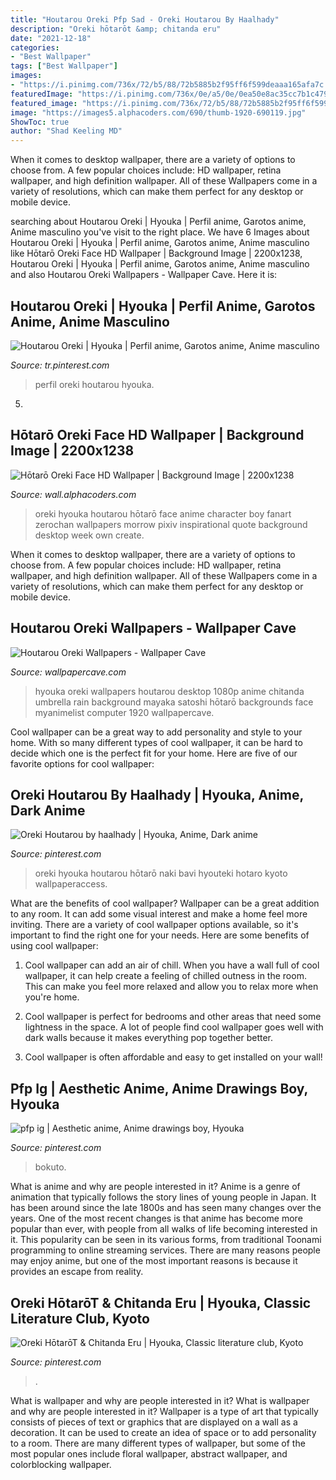 ```yaml
---
title: "Houtarou Oreki Pfp Sad - Oreki Houtarou By Haalhady"
description: "Oreki hōtarōt &amp; chitanda eru"
date: "2021-12-18"
categories:
- "Best Wallpaper"
tags: ["Best Wallpaper"]
images:
- "https://i.pinimg.com/736x/72/b5/88/72b5885b2f95ff6f599deaaa165afa7c.jpg"
featuredImage: "https://i.pinimg.com/736x/0e/a5/0e/0ea50e8ac35cc7b1c479f4620ad86e3a.jpg"
featured_image: "https://i.pinimg.com/736x/72/b5/88/72b5885b2f95ff6f599deaaa165afa7c.jpg"
image: "https://images5.alphacoders.com/690/thumb-1920-690119.jpg"
ShowToc: true
author: "Shad Keeling MD"
---
```



When it comes to desktop wallpaper, there are a variety of options to choose from. A few popular choices include: HD wallpaper, retina wallpaper, and high definition wallpaper. All of these Wallpapers come in a variety of resolutions, which can make them perfect for any desktop or mobile device. 

	

		
searching about Houtarou Oreki | Hyouka | Perfil anime, Garotos anime, Anime masculino you've visit to the right place. We have 6 Images about Houtarou Oreki | Hyouka | Perfil anime, Garotos anime, Anime masculino like Hōtarō Oreki Face HD Wallpaper | Background Image | 2200x1238, Houtarou Oreki | Hyouka | Perfil anime, Garotos anime, Anime masculino and also Houtarou Oreki Wallpapers - Wallpaper Cave. Here it is:
		
    
## Houtarou Oreki | Hyouka | Perfil Anime, Garotos Anime, Anime Masculino

<img loading=lazy src="https://i.pinimg.com/736x/0e/a5/0e/0ea50e8ac35cc7b1c479f4620ad86e3a.jpg" onerror="this.onerror=null;this.src='https://tse2.mm.bing.net/th?id=OIP.qlD09pyvt4qQfyafdkkkRAHaHa&amp;pid=15.1';" alt="Houtarou Oreki | Hyouka | Perfil anime, Garotos anime, Anime masculino">

_Source: tr.pinterest.com_

>perfil oreki houtarou hyouka. 

	

5.

    
## Hōtarō Oreki Face HD Wallpaper | Background Image | 2200x1238

<img loading=lazy src="https://images5.alphacoders.com/690/thumb-1920-690119.jpg" onerror="this.onerror=null;this.src='https://tse3.mm.bing.net/th?id=OIP.fj814DuQaRlKIfOs2MaE1wHaEK&amp;pid=15.1';" alt="Hōtarō Oreki Face HD Wallpaper | Background Image | 2200x1238">

_Source: wall.alphacoders.com_

>oreki hyouka houtarou hōtarō face anime character boy fanart zerochan wallpapers morrow pixiv inspirational quote background desktop week own create. 

	

When it comes to desktop wallpaper, there are a variety of options to choose from. A few popular choices include: HD wallpaper, retina wallpaper, and high definition wallpaper. All of these Wallpapers come in a variety of resolutions, which can make them perfect for any desktop or mobile device. 

    
## Houtarou Oreki Wallpapers - Wallpaper Cave

<img loading=lazy src="https://wallpapercave.com/wp/wp4628768.jpg" onerror="this.onerror=null;this.src='https://tse1.mm.bing.net/th?id=OIP.HuhtkSQsL3k5vdoTxWFdRwHaEK&amp;pid=15.1';" alt="Houtarou Oreki Wallpapers - Wallpaper Cave">

_Source: wallpapercave.com_

>hyouka oreki wallpapers houtarou desktop 1080p anime chitanda umbrella rain background mayaka satoshi hōtarō backgrounds face myanimelist computer 1920 wallpapercave. 

	

Cool wallpaper can be a great way to add personality and style to your home. With so many different types of cool wallpaper, it can be hard to decide which one is the perfect fit for your home. Here are five of our favorite options for cool wallpaper: 

    
## Oreki Houtarou By Haalhady | Hyouka, Anime, Dark Anime

<img loading=lazy src="https://i.pinimg.com/736x/72/b5/88/72b5885b2f95ff6f599deaaa165afa7c.jpg" onerror="this.onerror=null;this.src='https://tse4.mm.bing.net/th?id=OIP.ARIP5Q5csSNyQi1W_kqk4wHaDo&amp;pid=15.1';" alt="Oreki Houtarou by haalhady | Hyouka, Anime, Dark anime">

_Source: pinterest.com_

>oreki hyouka houtarou hōtarō naki bavi hyouteki hotaro kyoto wallpaperaccess. 

	

What are the benefits of cool wallpaper?
Wallpaper can be a great addition to any room. It can add some visual interest and make a home feel more inviting. There are a variety of cool wallpaper options available, so it's important to find the right one for your needs. Here are some benefits of using cool wallpaper: 
1. Cool wallpaper can add an air of chill. When you have a wall full of cool wallpaper, it can help create a feeling of chilled outness in the room. This can make you feel more relaxed and allow you to relax more when you're home. 

2. Cool wallpaper is perfect for bedrooms and other areas that need some lightness in the space. A lot of people find cool wallpaper goes well with dark walls because it makes everything pop together better. 

3. Cool wallpaper is often affordable and easy to get installed on your wall!

    
## Pfp Ig | Aesthetic Anime, Anime Drawings Boy, Hyouka

<img loading=lazy src="https://i.pinimg.com/736x/0e/1e/28/0e1e2822c22e479d0936120979a60d4b.jpg" onerror="this.onerror=null;this.src='https://tse4.mm.bing.net/th?id=OIP.ln6l-KH-fRtM3EE-PZzCUAHaHa&amp;pid=15.1';" alt="pfp ig | Aesthetic anime, Anime drawings boy, Hyouka">

_Source: pinterest.com_

>bokuto. 

	

What is anime and why are people interested in it?
Anime is a genre of animation that typically follows the story lines of young people in Japan. It has been around since the late 1800s and has seen many changes over the years. One of the most recent changes is that anime has become more popular than ever, with people from all walks of life becoming interested in it. This popularity can be seen in its various forms, from traditional Toonami programming to online streaming services. There are many reasons people may enjoy anime, but one of the most important reasons is because it provides an escape from reality.

    
## Oreki HōtarōT &amp; Chitanda Eru | Hyouka, Classic Literature Club, Kyoto

<img loading=lazy src="https://i.pinimg.com/736x/1d/6b/f1/1d6bf10541ea4003f17e186cd012994b.jpg" onerror="this.onerror=null;this.src='https://tse2.mm.bing.net/th?id=OIP.KKpPE14Us4rJRAkmAbCRQwHaEG&amp;pid=15.1';" alt="Oreki HōtarōT &amp; Chitanda Eru | Hyouka, Classic literature club, Kyoto">

_Source: pinterest.com_

>. 

	

What is wallpaper and why are people interested in it?
What is wallpaper and why are people interested in it?
Wallpaper is a type of art that typically consists of pieces of text or graphics that are displayed on a wall as a decoration. It can be used to create an idea of space or to add personality to a room. There are many different types of wallpaper, but some of the most popular ones include floral wallpaper, abstract wallpaper, and colorblocking wallpaper.

